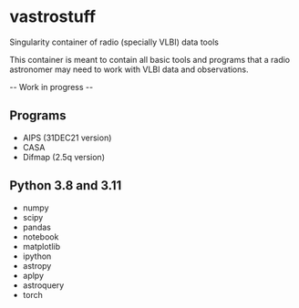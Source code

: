 # vastrostuff
Singularity container of radio (specially VLBI) data tools

This container is meant to contain all basic tools and programs that a radio astronomer may need to work with VLBI data and observations.

-- Work in progress --

## Programs

- AIPS (31DEC21 version)
- CASA
- Difmap (2.5q version)


## Python 3.8 and 3.11

- numpy
- scipy
- pandas
- notebook
- matplotlib
- ipython
- astropy
- aplpy
- astroquery
- torch

